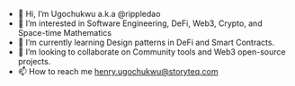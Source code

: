 - 👋 Hi, I’m Ugochukwu a.k.a @rippledao
- 👀 I’m interested in Software Engineering, DeFi, Web3, Crypto, and Space-time Mathematics
- 🌱 I’m currently learning Design patterns in DeFi and Smart Contracts.
- 💞️ I’m looking to collaborate on Community tools and Web3 open-source projects.
- 📫 How to reach me henry.ugochukwu@storyteq.com

<!---
rippledao/rippledao is a ✨ special ✨ repository because its `README.md` (this file) appears on your GitHub profile.
You can click the Preview link to take a look at your changes.
--->
